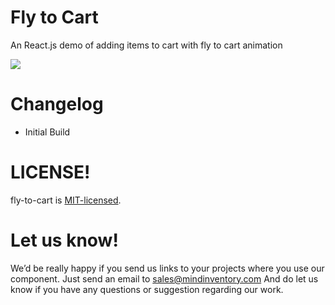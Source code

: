 # Fly to Cart
An React.js demo of adding items to cart with fly to cart animation

![](./fly-to-cart.gif)

# Changelog

  * Initial Build

# LICENSE!

fly-to-cart is [MIT-licensed](https://github.com/Mindinventory/fly-to-cart/blob/master/LICENSE).

# Let us know!
We’d be really happy if you send us links to your projects where you use our component. Just send an email to sales@mindinventory.com And do let us know if you have any questions or suggestion regarding our work.
